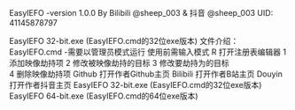 EasyIEFO -version 1.0.0
 By Bilibili @sheep_003 & 抖音 @sheep_003 UID: 41145878797

EasyIEFO 32-bit.exe (EasyIEFO.cmd的32位exe版本)
文件介绍：
    EasyIEFO.cmd -需要以管理员模式运行
        使用前需输入模式
            R        打开注册表编辑器
            1        添加映像劫持项
            2        修改被映像劫持的目标
            3        修改要劫持为的目标   
            4        删除映像劫持项
            Github   打开作者Github主页
            Bilibili 打开作者B站主页
            Douyin   打开作者抖音主页
    EasyIEFO 32-bit.exe (EasyIEFO.cmd的32位exe版本)
    EasyIEFO 64-bit.exe (EasyIEFO.cmd的64位exe版本)
